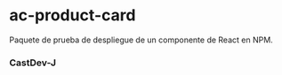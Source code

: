 # ac-product-card

Paquete de prueba de despliegue de un componente de React en NPM.

### CastDev-J

